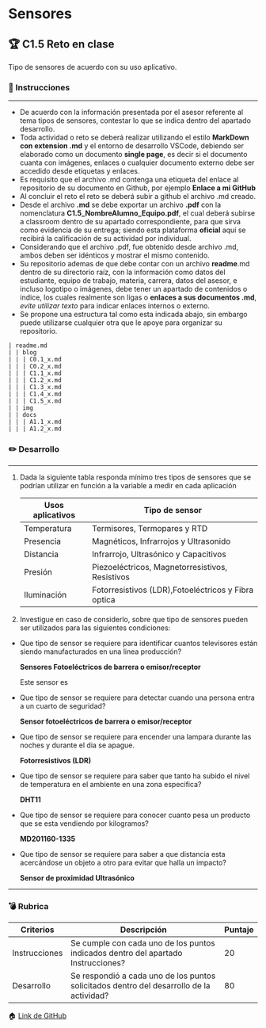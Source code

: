 # Sensores

## :trophy: C1.5 Reto en clase

Tipo de sensores de acuerdo con su uso aplicativo.

### :blue_book: Instrucciones

___

- De acuerdo con la información presentada por el asesor referente al tema tipos de 
sensores, contestar lo que se indica dentro del apartado desarrollo.
- Toda actividad o reto se deberá realizar utilizando el estilo **MarkDown con 
extension .md** y el entorno de desarrollo VSCode, debiendo ser elaborado como un 
documento **single page**, es decir si el documento cuanta con imágenes, enlaces o 
cualquier documento externo debe ser accedido desde etiquetas y enlaces.
- Es requisito que el archivo .md contenga una etiqueta del enlace al repositorio 
de su documento en Github, por ejemplo **Enlace a mi GitHub**
- Al concluir el reto el reto se deberá subir a github el archivo .md creado.
- Desde el archivo **.md** se debe exportar un archivo **.pdf** con la nomenclatura 
**C1.5_NombreAlumno_Equipo.pdf**, el cual deberá subirse a classroom dentro de su 
apartado correspondiente, para que sirva como evidencia de su entrega; siendo esta 
plataforma **oficial** aquí se recibirá la calificación de su actividad por 
individual.
- Considerando que el archivo .pdf, fue obtenido desde archivo .md, ambos deben ser 
idénticos y mostrar el mismo contenido.
- Su repositorio ademas de que debe contar con un archivo **readme**.md dentro de 
su directorio raíz, con la información como datos del estudiante, equipo de 
trabajo, materia, carrera, datos del asesor, e incluso logotipo o imágenes, debe 
tener un apartado de contenidos o indice, los cuales realmente son ligas o 
**enlaces a sus documentos .md**, _evite utilizar texto_ para indicar enlaces 
internos o externo.
- Se propone una estructura tal como esta indicada abajo, sin embargo puede 
utilizarse cualquier otra que le apoye para organizar su repositorio.  
``` 
| readme.md
| | blog
| | | C0.1_x.md
| | | C0.2_x.md
| | | C1.1_x.md
| | | C1.2_x.md
| | | C1.3_x.md
| | | C1.4_x.md
| | | C1.5_x.md
| | img
| | docs
| | | A1.1_x.md
| | | A1.2_x.md
```

### :pencil2: Desarrollo
___

1. Dada la siguiente tabla responda mínimo tres tipos de sensores que se podrían utilizar en función a la variable a medir en cada aplicación

    Usos aplicativos | Tipo de sensor |
    ---------|----------|
    Temperatura |Termisores, Termopares y RTD|
    Presencia |Magnéticos, Infrarrojos y Ultrasonido |
    Distancia |Infrarrojo, Ultrasónico y Capacitivos  |
    Presión |Piezoeléctricos, Magnetorresistivos, Resistivos |
    Iluminación |Fotorresistivos (LDR),Fotoeléctricos y Fibra optica |

2. Investigue en caso de considerlo, sobre que tipo de sensores pueden ser utilizados para las siguientes condiciones:

  - Que tipo de sensor se requiere para identificar cuantos televisores están siendo manufacturados en una linea producción?
  
    **Sensores Fotoeléctricos de barrera o emisor/receptor**

    Este sensor es 

  - Que tipo de sensor se requiere para  detectar cuando una persona entra a un cuarto de seguridad?
  
    **Sensor fotoeléctricos de barrera o emisor/receptor**

  - Que tipo de sensor se requiere para  encender una lampara durante las noches y durante el dia se apague.
  
     **Fotorresistivos (LDR)**
  - Que tipo de sensor se requiere para saber que tanto ha subido el nivel de temperatura en el ambiente en una zona especifica?

    **DHT11**
  
  - Que tipo de sensor se requiere para conocer cuanto pesa un producto que se esta vendiendo por kilogramos?
  
    **MD201160-1335**
  - Que tipo de sensor se requiere para saber a que distancia esta acercándose un objeto a otro para evitar que halla un impacto?
  
    **Sensor de proximidad Ultrasónico**

___

### :bomb: Rubrica

| Criterios     | Descripción                                                                                  | Puntaje |
| ------------- | -------------------------------------------------------------------------------------------- | ------- |
| Instrucciones | Se cumple con cada uno de los puntos indicados dentro del apartado Instrucciones?            | 20 |
| Desarrollo    | Se respondió a cada uno de los puntos solicitados dentro del desarrollo de la actividad?     | 80      |

:house: [Link de GitHub](https://github.com/vanessamRodriguez/Sistemas_Programables)